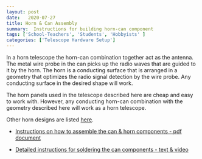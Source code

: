 ```yaml
---
layout: post
date:   2020-07-27
title: Horn & Can Assembly 
summary:  Instructions for building horn-can component
tags: ['School-Teachers', 'Students', 'Hobbyists' ]
categories: ['Telescope Hardware Setup'] 
---
```


In a horn telescope the horn-can combination together act as the antenna. The metal wire probe in the can picks up the radio waves that are guided to it by the horn. The horn is a conducting surface that is arranged in a geometry that optimizes the radio signal detection by the wire probe. Any conducting surface in the desired shape will work.

The horn panels used in the telescope described here are cheap and easy to work with. However, any conducting horn-can combination with the geometry described here will work as a horn telescope.

Other horn designs are listed [here](https://wvurail.org//dspira-lessons/Other_Horn_Designs).


*  [Instructions on how to assemble the can & horn components - pdf document](https://wvurail.org/dspira-lessons/FilesUploaded/Horn&Can_Assembly_2021.pdf)

*  [Detailed instructions for soldering the can components - text & video](https://wvurail.org//dspira-lessons/assemblingcan)
